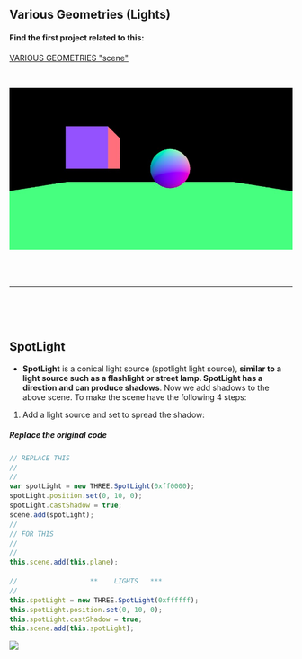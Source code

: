 ## Various Geometries (Lights)

#### Find the first project related to this:

[VARIOUS GEOMETRIES "scene"](https://github.com/nadiamariduena/three-js/tree/master/various-geometries-scene)

<br>

[<img src="./src/images/Various_Geometries_previous.jpg"/>]()

<br>
<br>
<hr>
<br>
<br>
<br>

## SpotLight

- **SpotLight** is a conical light source (spotlight light source), **similar to a light source such as a flashlight or street lamp. SpotLight has a direction and can produce shadows**. Now we add shadows to the above scene. To make the scene have the following 4 steps:

1. Add a light source and set to spread the shadow:

##### Replace the original code

```javascript
// REPLACE THIS
//
//
var spotLight = new THREE.SpotLight(0xff0000);
spotLight.position.set(0, 10, 0);
spotLight.castShadow = true;
scene.add(spotLight);
//
// FOR THIS
//
//
this.scene.add(this.plane);

//                  **    LIGHTS   ***
//
this.spotLight = new THREE.SpotLight(0xffffff);
this.spotLight.position.set(0, 10, 0);
this.spotLight.castShadow = true;
this.scene.add(this.spotLight);
```

[<img src="./src/images/adding-the-spotlight.gif"/>]()
